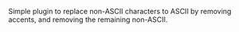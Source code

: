 Simple plugin to replace non-ASCII characters to ASCII by removing accents, and removing the remaining non-ASCII.
